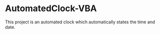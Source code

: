# AutomatedClock-VBA
This project is an automated clock which automatically states the time and date. 
